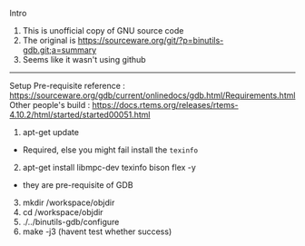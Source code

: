 Intro
1. This is unofficial copy of GNU source code
2. The original is https://sourceware.org/git/?p=binutils-gdb.git;a=summary
3. Seems like it wasn't using github

-------------

Setup
Pre-requisite reference : https://sourceware.org/gdb/current/onlinedocs/gdb.html/Requirements.html
Other people's build : https://docs.rtems.org/releases/rtems-4.10.2/html/started/started00051.html
1. apt-get update
- Required, else you might fail install the `texinfo`
2. apt-get install libmpc-dev texinfo bison flex -y
- they are pre-requisite of GDB
3. mkdir /workspace/objdir
4. cd /workspace/objdir
5. ./../binutils-gdb/configure
6. make -j3 (havent test whether success)

